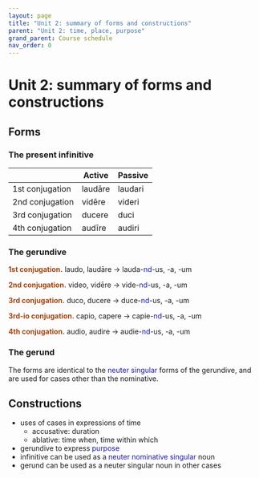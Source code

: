 ```yaml
---
layout: page
title: "Unit 2: summary of forms and constructions"
parent: "Unit 2: time, place, purpose"
grand_parent: Course schedule
nav_order: 0
---
```


# Unit 2: summary of forms and constructions

## Forms

### The present infinitive

|  | Active | Passive |
| --- | --- | --- |
| 1st conjugation | laudāre | laudari |
| 2nd conjugation | vidēre | videri |
| 3rd conjugation | ducere | duci |
| 4th conjugation | audīre | audiri |



### The gerundive



**1st conjugation.** laudo, laudāre -> lauda-*nd*-us, -a, -um

**2nd conjugation.** video, vidēre -> vide-*nd*-us, -a, -um

**3rd conjugation.** duco, ducere -> duce-*nd*-us, -a, -um

**3rd-io conjugation.** capio, capere -> capie-*nd*-us, -a, -um

**4th conjugation.** audio, audire -> audie-*nd*-us, -a, -um


### The gerund

The forms are identical to the *neuter singular* forms of the gerundive, and are used for cases other than the nominative.

<style scoped>
  strong {
    color: rgb(159, 69, 17);
  }
  em {
    color: 	rgb(24, 23, 162);
    font-style: normal;
  }
</style>


## Constructions

- uses of cases in expressions of time
    - accusative: duration
    - ablative: time when, time within which
- gerundive to express *purpose*    
- infinitive can be used as a *neuter nominative singular* noun
- gerund can be used as a neuter singular noun in other cases
